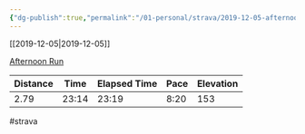 ```yaml
---
{"dg-publish":true,"permalink":"/01-personal/strava/2019-12-05-afternoon-run/"}
---
```



[[2019-12-05\|2019-12-05]]

[Afternoon Run](https://www.strava.com/activities/2915865523)

| Distance | Time  | Elapsed Time | Pace | Elevation |
| -------- | ----- | ------------ | ---- | --------- |
| 2.79     | 23:14 | 23:19        | 8:20 | 153       |




#strava
